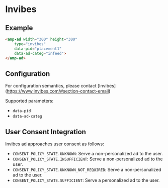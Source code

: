 <!---
Copyright 2019 The AMP HTML Authors. All Rights Reserved.

Licensed under the Apache License, Version 2.0 (the "License");
you may not use this file except in compliance with the License.
You may obtain a copy of the License at

      http://www.apache.org/licenses/LICENSE-2.0

Unless required by applicable law or agreed to in writing, software
distributed under the License is distributed on an "AS-IS" BASIS,
WITHOUT WARRANTIES OR CONDITIONS OF ANY KIND, either express or implied.
See the License for the specific language governing permissions and
limitations under the License.
-->

# Invibes

## Example

```html
<amp-ad width="300" height="300"
    type="invibes"
    data-pid="placement1"
    data-ad-categ="infeed">
</amp-ad>
```

## Configuration

For configuration semantics, please contact [Invibes] (https://www.invibes.com/#section-contact-email)

Supported parameters:

- `data-pid`
- `data-ad-categ`

## User Consent Integration

Invibes ad approaches user consent as follows:

- `CONSENT_POLICY_STATE.UNKNOWN`: Serve a non-personalized ad to the user.
- `CONSENT_POLICY_STATE.INSUFFICIENT`: Serve a non-personalized ad to the user.
- `CONSENT_POLICY_STATE.UNKNOWN_NOT_REQUIRED`: Serve a non-personalized ad to the user.
- `CONSENT_POLICY_STATE.SUFFICIENT`: Serve a personalized ad to the user.
